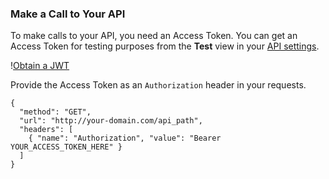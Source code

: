 <!-- markdownlint-disable MD041 MD002 -->

### Make a Call to Your API

To make calls to your API, you need an Access Token. You can get an Access Token for testing purposes from the **Test** view in your <a href="$manage_url/#/apis" target="_blank">API settings</a>.

!<a href="/media/articles/server-apis/aspnet-core-webapi/request-access-token.png" target="_blank">Obtain a JWT</a>

Provide the Access Token as an `Authorization` header in your requests.

```har
{
  "method": "GET",
  "url": "http://your-domain.com/api_path",
  "headers": [
    { "name": "Authorization", "value": "Bearer YOUR_ACCESS_TOKEN_HERE" }
  ]
}
```
